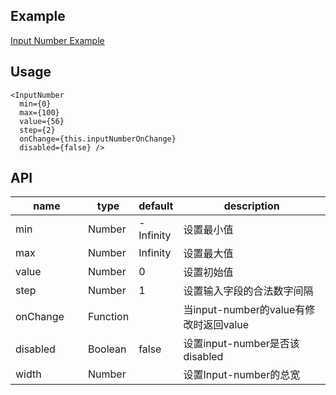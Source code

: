 ## Example
<a href="./input-number.html" target="_blank">Input Number Example</a>

## Usage
```
<InputNumber 
  min={0}
  max={100}
  value={56}
  step={2}
  onChange={this.inputNumberOnChange}
  disabled={false} />
```

## API
<table>
  <thead>
    <tr>
      <th style="width: 100px;">name</th>
      <th style="width: 50px;">type</th>
      <th style="width: 50px;">default</th>
      <th>description</th>
    </tr>
  </thead>
  <tbody>
    <tr>
      <td>min</td>
      <td>Number</td>
      <td>-Infinity</td>
      <td>设置最小值</td>
    </tr>
    <tr>
      <td>max</td>
      <td>Number</td>
      <td>Infinity</td>
      <td>设置最大值</td>
    </tr>
    <tr>
      <td>value</td>
      <td>Number</td>
      <td>0</td>
      <td>设置初始值</td>
    </tr>
    <tr>
      <td>step</td>
      <td>Number</td>
      <td>1</td>
      <td>设置输入字段的合法数字间隔</td>
    </tr>
    <tr>
      <td>onChange</td>
      <td>Function</td>
      <td></td>
      <td>当input-number的value有修改时返回value</td>
    </tr>
    <tr>
      <td>disabled</td>
      <td>Boolean</td>
      <td>false</td>
      <td>设置input-number是否该disabled</td>
    </tr>
    <tr>
      <td>width</td>
      <td>Number</td>
      <td></td>
      <td>设置Input-number的总宽</td>
    </tr>
  </tbody>
</table>